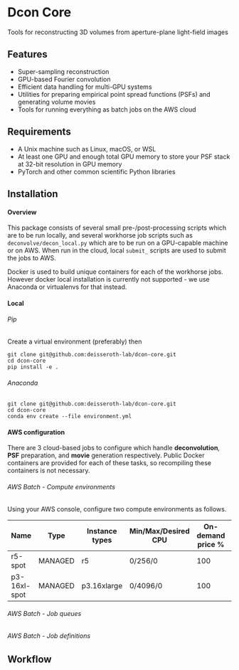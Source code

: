 # Dcon Core

Tools for reconstructing 3D volumes from aperture-plane light-field images

## Features

* Super-sampling reconstruction
* GPU-based Fourier convolution
* Efficient data handling for multi-GPU systems
* Utilities for preparing empirical point spread functions (PSFs) and generating volume movies
* Tools for running everything as batch jobs on the AWS cloud

## Requirements

* A Unix machine such as Linux, macOS, or WSL
* At least one GPU and enough total GPU memory to store your PSF stack at 32-bit resolution in GPU memory
* PyTorch and other common scientific Python libraries

## Installation

#### Overview

This package consists of several small pre-/post-processing scripts which are to be run locally, and several workhorse job scripts such as `deconvolve/decon_local.py` which are to be run on a GPU-capable machine or on AWS. When run in the cloud, local `submit_` scripts are used to submit the jobs to AWS.

Docker is used to build unique containers for each of the workhorse jobs. However docker local installation is currently not supported - we use Anaconda or virtualenvs for that instead.

#### Local

###### Pip

Create a virtual environment (preferably) then

```
git clone git@github.com:deisseroth-lab/dcon-core.git
cd dcon-core
pip install -e .
```

###### Anaconda

```
git clone git@github.com:deisseroth-lab/dcon-core.git
cd dcon-core
conda env create --file environment.yml
```

#### AWS configuration

There are 3 cloud-based jobs to configure which handle **deconvolution**, **PSF** preparation, and **movie** generation respectively. Public Docker containers are provided for each of these tasks, so recompiling these containers is not necessary.

###### AWS Batch - Compute environments

Using your AWS console, configure two compute environments as follows.

| Name         | Type    | Instance types | Min/Max/Desired CPU | On-demand price % |   |
|--------------|---------|----------------|---------------------|-------------------|---|
| r5-spot      | MANAGED | r5             | 0/256/0             | 100               |   |
| p3-16xl-spot | MANAGED | p3.16xlarge    | 0/4096/0            | 100               |   |

###### AWS Batch - Job queues



###### AWS Batch - Job definitions



## Workflow
